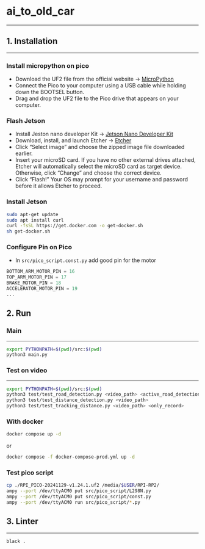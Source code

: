 # ai_to_old_car

---

## 1. Installation

---

### Install micropython on pico

- Download the UF2 file from the official website -> [MicroPython](https://micropython.org/download/rp2-pico/)
- Connect the Pico to your computer using a USB cable while holding down the BOOTSEL button.
- Drag and drop the UF2 file to the Pico drive that appears on your computer.

### Flash Jetson

- Install Jeston nano developer
  Kit -> [Jetson Nano Developer Kit](https://developer.nvidia.com/embedded/learn/get-started-jetson-nano-devkit)
- Download, install, and launch Etcher -> [Etcher](https://www.balena.io/etcher/)
- Click “Select image” and choose the zipped image file downloaded earlier.
- Insert your microSD card. If you have no other external drives attached, Etcher will automatically select the microSD
  card as target device. Otherwise, click “Change” and choose the correct device.
- Click “Flash!” Your OS may prompt for your username and password before it allows Etcher to proceed.

### Install Jetson

```bash
sudo apt-get update
sudo apt install curl
curl -fsSL https://get.docker.com -o get-docker.sh
sh get-docker.sh
````

### Configure Pin on Pico

- In `src/pico_script.const.py` add good pin for the motor

```python
BOTTOM_ARM_MOTOR_PIN = 16
TOP_ARM_MOTOR_PIN = 17
BRAKE_MOTOR_PIN = 18
ACCELERATOR_MOTOR_PIN = 19
...
```

## 2. Run

### Main

---

```bash
export PYTHONPATH=$(pwd)/src:$(pwd)
python3 main.py
```

### Test on video

---

```bash
export PYTHONPATH=$(pwd)/src:$(pwd)
python3 test/test_road_detection.py <video_path> <active_road_detection> <active_object_detection> <active_drawing>
python3 test/test_distance_detection.py <video_path> 
python3 test/test_tracking_distance.py <video_path> <only_record>
```

### With docker

```bash
docker compose up -d
```

or 

```bash
docker compose -f docker-compose-prod.yml up -d
```

### Test pico script

```bash
cp ./RPI_PICO-20241129-v1.24.1.uf2 /media/$USER/RPI-RP2/
ampy --port /dev/ttyACM0 put src/pico_script/L298N.py
ampy --port /dev/ttyACM0 put src/pico_script/const.py
ampy --port /dev/ttyACM0 run src/pico_script/*.py
```

## 3. Linter

---

```
black .
```